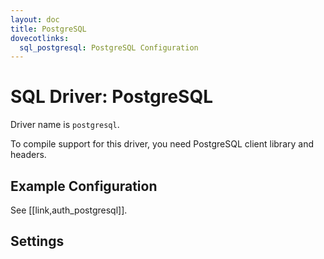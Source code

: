 ```yaml
---
layout: doc
title: PostgreSQL
dovecotlinks:
  sql_postgresql: PostgreSQL Configuration
---
```


# SQL Driver: PostgreSQL

Driver name is `postgresql`.

To compile support for this driver, you need PostgreSQL client library and
headers.

## Example Configuration

See [[link,auth_postgresql]].

## Settings

<SettingsComponent tag="sql-postgresql" />
